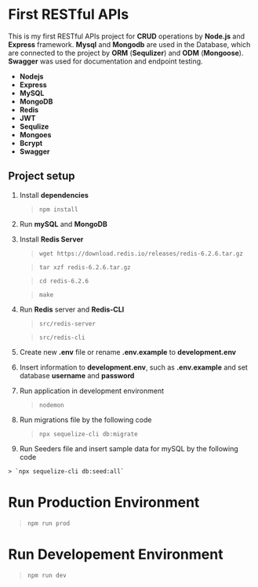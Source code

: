 # First RESTful APIs

This is my first RESTful APIs project for **CRUD** operations by **Node.js** and **Express** framework.
**Mysql** and **Mongodb** are used in the Database, which are connected to the project by **ORM** (**Sequlizer**) and **ODM** (**Mongoose**).
**Swagger** was used for documentation and endpoint testing.

 - **Nodejs**
 - **Express** 
 - **MySQL**
 - **MongoDB**
 - **Redis**
 - **JWT** 
 - **Sequlize**
 - **Mongoes**
 - **Bcrypt** 
 - **Swagger**


## Project setup

 1. Install **dependencies**
  

	> `npm install`

   
 2. Run **mySQL** and **MongoDB**
 3. Install **Redis Server** 

	> ````wget https://download.redis.io/releases/redis-6.2.6.tar.gz````
	

	> `tar xzf redis-6.2.6.tar.gz`
	

	> `cd redis-6.2.6`
	

	> `make`

 4. Run **Redis** server and **Redis-CLI**

	> ````src/redis-server````
	

	> ````src/redis-cli````

 5. Create new **.env** file or rename **.env.example** to **development.env**
 6. Insert information to **development.env**, such as **.env.example** and set database **username** and **password**
 7. Run application in development environment
	> `nodemon`

 9. Run migrations file by the following code

	> `npx sequelize-cli db:migrate`

   
 10. Run Seeders file and insert sample data for mySQL by the following code
  
	> `npx sequelize-cli db:seed:all`

    


    

# Run Production Environment

> `npm run prod`

# Run Developement Environment

> `npm run dev`

